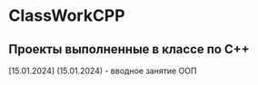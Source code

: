 # ClassWorkCPP
## Проекты выполненные в классе по С++
[15.01.2024] (15.01.2024) - вводное занятие ООП
